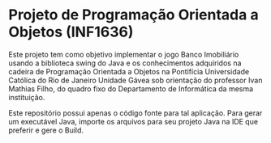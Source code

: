 # Projeto de Programação Orientada a Objetos (INF1636)

Este projeto tem como objetivo implementar o jogo Banco Imobiliário usando a biblioteca swing do Java e os conhecimentos adquiridos na cadeira de Programação Orientada a Objetos na Pontifícia Universidade Católica do Rio de Janeiro Unidade Gávea sob orientação do professor Ivan Mathias Filho, do quadro fixo do Departamento de Informática da mesma instituição.

Este repositório possui apenas o código fonte para tal aplicação. Para gerar um executável Java, importe os arquivos para seu projeto Java na IDE que preferir e gere o Build.